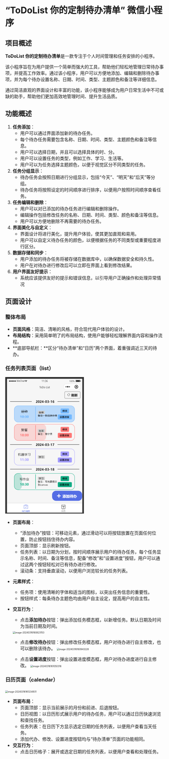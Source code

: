 # “ToDoList 你的定制待办清单” 微信小程序

## 项目概述

**ToDoList 你的定制待办清单**是一款专注于个人时间管理和任务安排的小程序。

该小程序旨在为用户提供一个简单而强大的工具，帮助他们轻松地管理日常待办事项，并提高工作效率。通过该小程序，用户可以方便地添加、编辑和删除待办事项，并为每个待办设置名称、日期、时间、类型、主题颜色和备注等详细信息。

通过简洁直观的界面设计和丰富的功能，该小程序能够成为用户日常生活中不可或缺的助手，帮助他们更加高效地管理时间、提升生活品质。

## 功能概述
1. **任务添加**：
   - 用户可以通过界面添加新的待办任务。
   - 每个待办任务需要包含名称、日期、时间、类型、主题颜色和备注等信息。
   - 用户可以选择日期，并且可以选择具体的时、分。
   - 用户可以设置任务的类型，例如工作、学习、生活等。
   - 用户可以为任务选择主题颜色，以便于视觉区分不同类型的任务。
2. **任务分组显示**：
   - 待办任务会按照日期进行分组显示，包括“今天”、“明天”和“后天”等分组。
   - 待办任务将按照设定的时间顺序进行排序，以便用户按照时间顺序查看任务。
3. **任务编辑和删除**：
   - 用户可以对已添加的待办任务进行编辑和删除操作。
   - 编辑操作包括修改任务的名称、日期、时间、类型、颜色和备注等信息。
   - 用户可以方便地删除不再需要的待办任务。
4. **界面美化与自定义**：
   - 界面设计将进行美化，提升用户体验，使其更加直观和易用。
   - 用户可以自定义待办任务的颜色，以便根据任务的不同类型或重要程度进行区分。
5. **数据存储和同步**：
   - 用户添加的待办任务将被存储在数据库中，以确保数据安全和持久性。
   - 用户在对待办进行修改后可以立即在界面上看到修改结果。
6. **用户界面友好提示**：
   - 系统应该提供友好的提示和错误信息，以引导用户正确操作和处理异常情况
  
## 页面设计

### 整体布局

- **页面风格**：简洁、清晰的风格，符合现代用户体验的设计。
- **布局结构**：采用简单明了的布局结构，使用户能够轻松理解界面内容和操作流程。
- **底部导航栏：**区分“待办清单”和“日历”两个界面，着重强调近三天的待办。

### 任务列表页面（list）

<img src=".\demo\5.png" alt="demo" style="zoom: 50%;" />

- **页面布局**：

  - “添加待办”按钮：可移动元素，通过滑动可以将按钮放置在页面任何位置，防止按钮挡住待办内容。
  - 页面顶部：显示刷新按钮。
  - 任务列表：以日期为分划，按时间顺序展示用户的待办任务，每个任务显示名称、时间、备注等信息，配备“修改”和“设置进度”按钮，用户可以通过这两个按钮轻松对已有待办进行修改。
  - 滚动条：支持垂直滚动，以便用户浏览较长的任务列表。

- **元素样式**：

  - 任务项：使用清晰的字体和适当的图标，以突出任务信息的重要性。
  - 按钮样式：每条待办主题色均由用户自主设定，提高用户的自主性。

- **交互行为**：

  - 点击**添加待办**按钮：弹出添加任务模态框，以新增任务。默认日期及时间为当前日期及时间。
   <img src="C:\Users\32172\AppData\Roaming\Typora\typora-user-images\image-20240316160823153.png" alt="image-20240316160823153" style="zoom: 50%;" />

  - 点击**修改待办**按钮：弹出修改任务模态框，用户对待办进行自主修改，也可以删除该待办。
    <img src="C:\Users\32172\AppData\Roaming\Typora\typora-user-images\image-20240316160943228.png" alt="image-20240316160943228" style="zoom:50%;" />

  - 点击**设置进度**按钮：弹出设置进度模态框，用户对待办进度进行自主修改。
    <img src="C:\Users\32172\AppData\Roaming\Typora\typora-user-images\image-20240316161050316.png" alt="image-20240316161050316" style="zoom:50%;" />

### 日历页面（calendar）

<img src="C:\Users\32172\AppData\Roaming\Typora\typora-user-images\image-20240316161234931.png" alt="image-20240316161234931" style="zoom:50%;" />

- **页面布局**：
  - 页面顶部：显示当前展示的月份和前进、后退按钮。
  - 日历视图：以日历形式展示用户的待办任务，用户可以通过日历快速浏览和查找任务。
  - 任务列表：在日历下方显示选定日期的任务列表，以便用户查看当天任务。
  - 添加代办、修改、设置进度按钮均与“待办清单”页面的功能相同。
- **交互行为**：
  - 点击日历格子：展开或选定日期的任务列表，以便用户查看和处理任务。
